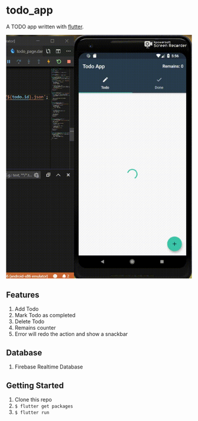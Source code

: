 # todo_app

A TODO app written with [flutter](https://flutter.dev).

![](todo.gif)

## Features
1. Add Todo
2. Mark Todo as completed
3. Delete Todo
4. Remains counter
5. Error will redo the action and show a snackbar

## Database
1. Firebase Realtime Database

## Getting Started

1. Clone this repo
2. `$ flutter get packages`
3. `$ flutter run`
